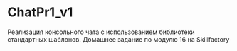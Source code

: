 # ChatPr1_v1
Реализация консольного чата с использованием библиотеки стандартных шаблонов. Домашнее задание по модулю 16 на Skillfactory
